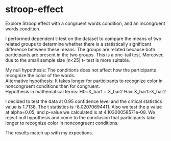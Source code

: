 # stroop-effect

Explore Stroop effect with a congruent words condition, and an incongruent words condition.

I performed dependent t-test on the dataset to compare the means of two related groups to determine whether there is a statistically significant difference between these means.
The groups are related because both participants are present in the two groups. This is a one-tail test. Moreover, due to the small sample size (n<25) t- test is more suitable.

My null hypothesis: The conditions does not affect how the participants recognize the color of the words.  
Alternative hypothesis: It takes longer for participants to recognize color in noncongruent conditions than for congruent.  
Hypothesis in mathematical terms:  H0=X_bar1 = X_bar2  Ha= X_bar1>X_bar2

I decided to test the data at 0.95 confidence level and the critical statistics value is 1.7138. The t statistics is -8.02070694411. Also we test the p value at alpha=0.05, and p-value we calculated is at 4.10300058571e-08. We reject null hypothesis and come to the conclusion that participants take longer to recognize color in noncongruent conditions. 

The results match up with my expections.
